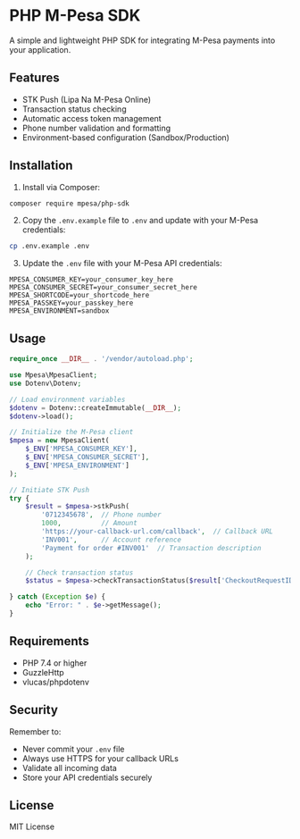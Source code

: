 # PHP M-Pesa SDK

A simple and lightweight PHP SDK for integrating M-Pesa payments into your application.

## Features

- STK Push (Lipa Na M-Pesa Online)
- Transaction status checking
- Automatic access token management
- Phone number validation and formatting
- Environment-based configuration (Sandbox/Production)

## Installation

1. Install via Composer:

```bash
composer require mpesa/php-sdk
```

2. Copy the `.env.example` file to `.env` and update with your M-Pesa credentials:

```bash
cp .env.example .env
```

3. Update the `.env` file with your M-Pesa API credentials:

```
MPESA_CONSUMER_KEY=your_consumer_key_here
MPESA_CONSUMER_SECRET=your_consumer_secret_here
MPESA_SHORTCODE=your_shortcode_here
MPESA_PASSKEY=your_passkey_here
MPESA_ENVIRONMENT=sandbox
```

## Usage

```php
require_once __DIR__ . '/vendor/autoload.php';

use Mpesa\MpesaClient;
use Dotenv\Dotenv;

// Load environment variables
$dotenv = Dotenv::createImmutable(__DIR__);
$dotenv->load();

// Initialize the M-Pesa client
$mpesa = new MpesaClient(
    $_ENV['MPESA_CONSUMER_KEY'],
    $_ENV['MPESA_CONSUMER_SECRET'],
    $_ENV['MPESA_ENVIRONMENT']
);

// Initiate STK Push
try {
    $result = $mpesa->stkPush(
        '0712345678',  // Phone number
        1000,          // Amount
        'https://your-callback-url.com/callback',  // Callback URL
        'INV001',      // Account reference
        'Payment for order #INV001'  // Transaction description
    );

    // Check transaction status
    $status = $mpesa->checkTransactionStatus($result['CheckoutRequestID']);

} catch (Exception $e) {
    echo "Error: " . $e->getMessage();
}
```

## Requirements

- PHP 7.4 or higher
- GuzzleHttp
- vlucas/phpdotenv

## Security

Remember to:

- Never commit your `.env` file
- Always use HTTPS for your callback URLs
- Validate all incoming data
- Store your API credentials securely

## License

MIT License
